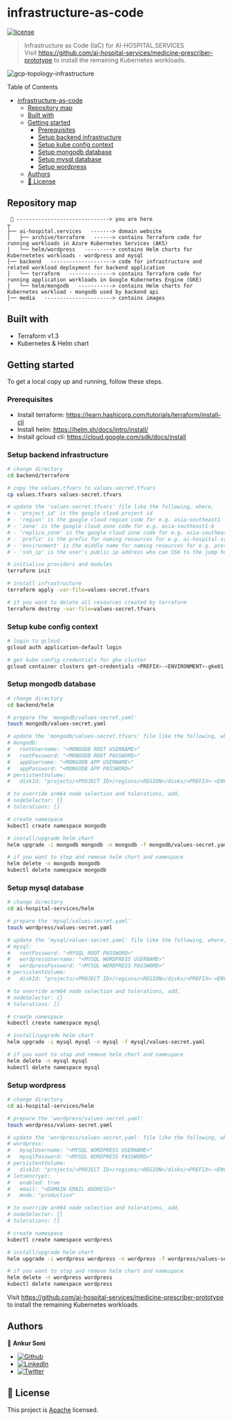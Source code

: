 # infrastructure-as-code

[![license](https://img.shields.io/github/license/ai-hospital-services/medicine-prescriber-prototype)](/LICENSE)

> Infrastructure as Code (IaC) for AI-HOSPITAL.SERVICES  
> Visit https://github.com/ai-hospital-services/medicine-prescriber-prototype to install the remaining Kubernetes workloads.

![gcp-topology-infrastructure](media/gcp-topology-infrastructure.png)

Table of Contents
- [infrastructure-as-code](#infrastructure-as-code)
	- [Repository map](#repository-map)
	- [Built with](#built-with)
	- [Getting started](#getting-started)
		- [Prerequisites](#prerequisites)
		- [Setup backend infrastructure](#setup-backend-infrastructure)
		- [Setup kube config context](#setup-kube-config-context)
		- [Setup mongodb database](#setup-mongodb-database)
		- [Setup mysql database](#setup-mysql-database)
		- [Setup wordpress](#setup-wordpress)
	- [Authors](#authors)
	- [📝 License](#-license)


## Repository map
```text
 📌 ------------------------------> you are here
┬
├── ai-hospital.services   -------> domain website
│   ├── archive/terraform   ------> contains Terraform code for running workloads in Azure Kubernetes Services (AKS)
│   └── helm/wordpress   ---------> contains Helm charts for Kubernetetes workloads - wordpress and mysql
│── backend   --------------------> code for infrastructure and related workload deployment for backend application
│   └── terraform   --------------> contains Terraform code for running application workloads in Google Kubernetes Engine (GKE)
│   └── helm/mongodb   -----------> contains Helm charts for Kubernetes workload - mongodb used by backend api
│── media   ----------------------> contains images
```


## Built with
- Terraform v1.3
- Kubernetes & Helm chart


## Getting started
To get a local copy up and running, follow these steps.

### Prerequisites
- Install terraform: https://learn.hashicorp.com/tutorials/terraform/install-cli
- Install helm: https://helm.sh/docs/intro/install/
- Install gcloud cli: https://cloud.google.com/sdk/docs/install

### Setup backend infrastructure
```sh
# change directory
cd backend/terraform

# copy the values.tfvars to values-secret.tfvars
cp values.tfvars values-secret.tfvars

# update the 'values-secret.tfvars' file like the following, where,
# - 'project_id' is the google cloud project id
# - 'region' is the google cloud region code for e.g. asia-southeast1
# - 'zone' is the google cloud zone code for e.g. asia-southeast1-b
# - 'replica_zone' is the google cloud zone code for e.g. asia-southeast1-c
# - 'prefix' is the prefix for naming resources for e.g. ai-hospital-svcs
# - 'environment' is the middle name for naming resources for e.g. prototype
# - 'ssh_ip' is the user's public ip address who can SSH to the jump host

# initialise providers and modules
terraform init

# install infrastructure
terraform apply -var-file=values-secret.tfvars

# if you want to delete all resources created by terraform
terraform destroy -var-file=values-secret.tfvars
```

### Setup kube config context
```sh
# login to gcloud
gcloud auth application-default login

# get kube config credentials for gke cluster
gcloud container clusters get-credentials <PREFIX>-<ENVIRONMENT>-gke01 --region <REGION> --project <PROJECT ID>
```

### Setup mongodb database
```sh
# change directory
cd backend/helm

# prepare the 'mongodb/values-secret.yaml'
touch mongodb/values-secret.yaml

# update the 'mongodb/values-secret.tfvars' file like the following, where,
# mongodb:
#   rootUsername: "<MONGODB ROOT USERNAME>"
#   rootPassword: "<MONGODB ROOT PASSWORD>"
#   appUsername: "<MONGODB APP USERNAME>"
#   appPassword: "<MONGODB APP PASSWORD>"
# persistentVolume:
#   diskId: "projects/<PROJECT ID>/regions/<REGION>/disks/<PREFIX>-<ENVIRONMENT>-mongodbdisk01"

# to override arm64 node selection and tolerations, add,
# nodeSelector: {}
# tolerations: []

# create namespace
kubectl create namespace mongodb

# install/upgrade helm chart
helm upgrade -i mongodb mongodb -n mongodb -f mongodb/values-secret.yaml

# if you want to stop and remove helm chart and namespace
helm delete -n mongodb mongodb
kubectl delete namespace mongodb
```

### Setup mysql database
```sh
# change directory
cd ai-hospital-services/helm

# prepare the 'mysql/values-secret.yaml'
touch wordpress/values-secret.yaml

# update the 'mysql/values-secret.yaml' file like the following, where,
# mysql:
#   rootPassword: "<MYSQL ROOT PASSWORD>"
#   wordpressUsername: "<MYSQL WORDPRESS USERNAME>"
#   wordpressPassword: "<MYSQL WORDPRESS PASSWORD>"
# persistentVolume:
#   diskId: "projects/<PROJECT ID>/regions/<REGION>/disks/<PREFIX>-<ENVIRONMENT>-mysqldisk01"

# to override arm64 node selection and tolerations, add,
# nodeSelector: {}
# tolerations: []

# create namespace
kubectl create namespace mysql

# install/upgrade helm chart
helm upgrade -i mysql mysql -n mysql -f mysql/values-secret.yaml

# if you want to stop and remove helm chart and namespace
helm delete -n mysql mysql
kubectl delete namespace mysql
```

### Setup wordpress
```sh
# change directory
cd ai-hospital-services/helm

# prepare the 'wordpress/values-secret.yaml'
touch wordpress/values-secret.yaml

# update the 'wordpress/values-secret.yaml' file like the following, where,
# wordpress:
#   mysqlUsername: "<MYSQL WORDPRESS USERNAME>"
#   mysqlPassword: "<MYSQL WORDPRESS PASSWORD>"
# persistentVolume:
#   diskId: "projects/<PROJECT ID>/regions/<REGION>/disks/<PREFIX>-<ENVIRONMENT>-wordpressdisk01"
# letsencrypt:
#   enabled: true
#   email: "<DOMAIN EMAIL ADDRESS>"
#   mode: "production"

# to override arm64 node selection and tolerations, add,
# nodeSelector: {}
# tolerations: []

# create namespace
kubectl create namespace wordpress

# install/upgrade helm chart
helm upgrade -i wordpress wordpress -n wordpress -f wordpress/values-secret.yaml

# if you want to stop and remove helm chart and namespace
helm delete -n wordpress wordpress
kubectl delete namespace wordpress
```
Visit https://github.com/ai-hospital-services/medicine-prescriber-prototype to install the remaining Kubernetes workloads.


## Authors

👤 **Ankur Soni**

- [![Github](https://img.shields.io/github/followers/ankursoni?style=social)](https://github.com/ankursoni)
- [![LinkedIn](https://img.shields.io/badge/LinkedIn-0077B5?style=for-the-badge&logo=linkedin&logoColor=white)](https://linkedin.com/in/ankursoniji)
- [![Twitter](https://img.shields.io/twitter/url/https/twitter.com/fold_left.svg?style=social&label=Follow%20%40ankursoniji)](https://twitter.com/ankursoniji)


## 📝 License

This project is [Apache](./LICENSE) licensed.
